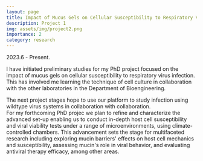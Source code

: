 ```yaml
---
layout: page
title: Impact of Mucus Gels on Cellular Susceptibility to Respiratory Virus Infections
description: Project 1
img: assets/img/project2.png
importance: 2
category: research
---
```

2023.6 - Present. 

I have initiated preliminary studies for my PhD project focused on the impact of mucus gels on cellular susceptibility to 
respiratory virus infection. This has involved me learning the technique of cell culture in collaboration with the other laboratories in the Department of Bioengineering.  

The next project stages hope to use our platform to study infection using wildtype virus systems in collaboration with collaboration.  
For my forthcoming PhD projec we plan to refine and characterize the advanced set-up enabling us to conduct in-depth host cell susceptibility and viral viability tests under a range of microenvironments, using climate-controlled chambers. This advancement sets the stage for multifaceted research including exploring mucin barriers' effects on host cell mechanics and susceptibility, assessing mucin's role in viral behavior, and evaluating antiviral therapy efficacy, among other areas.